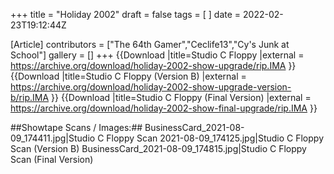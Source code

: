 +++
title = "Holiday 2002"
draft = false
tags = [ ]
date = 2022-02-23T19:12:44Z

[Article]
contributors = ["The 64th Gamer","Ceclife13","Cy's Junk at School"]
gallery = []
+++
{{Download
|title=Studio C Floppy
|external = https://archive.org/download/holiday-2002-show-upgrade/rip.IMA
}}
{{Download
|title=Studio C Floppy (Version B)
|external = https://archive.org/download/holiday-2002-show-upgrade-version-b/rip.IMA
}}
{{Download
|title=Studio C Floppy (Final Version)
|external = https://archive.org/download/holiday-2002-show-final-upgrade/rip.IMA
}}

##Showtape Scans / Images:##
<gallery>
BusinessCard_2021-08-09_174411.jpg|Studio C Floppy Scan
2021-08-09_174125.jpg|Studio C Floppy Scan (Version B)
BusinessCard_2021-08-09_174815.jpg|Studio C Floppy Scan (Final Version)
</gallery>